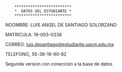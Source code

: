 		*************************
		*  DATOS DEL ESTUDIANTE	*
		*************************

NOOMBRE: LUIS ANGEL DE SANTIAGO SOLORZANO

MATRICULA: 19-003-0338

CORREO: luis.desantiago@estudiante.uacm.edu.mx

TELEFONO_ 55-38-19-90-82

Segunda version con coneccion a la base de datos
